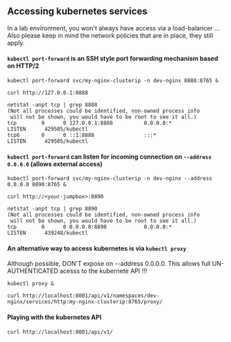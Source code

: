 ## Accessing kubernetes services
In a lab environment, you won't always have access via a load-balancer ...<br>
Also please keep in mind the network policies that are in place, they still apply.

#### `kubectl port-forward` is an SSH style port forwarding mechanism based on HTTP/2
```
kubectl port-forward svc/my-nginx-clusterip -n dev-nginx 8888:8765 &
```
```
curl http://127.0.0.1:8888
```
```
netstat -anpt tcp | grep 8888
(Not all processes could be identified, non-owned process info
 will not be shown, you would have to be root to see it all.)
tcp        0      0 127.0.0.1:8888          0.0.0.0:*               LISTEN      429505/kubectl
tcp6       0      0 ::1:8888                :::*                    LISTEN      429505/kubectl
```
#### `kubectl port-forward` can listen for incoming connection on `--address 0.0.0.0` (allows external access)
```
kubectl port-forward svc/my-nginx-clusterip -n dev-nginx --address 0.0.0.0 8890:8765 &
```
```
curl http://<your-jumpbox>:8890
```
```
netstat -anpt tcp | grep 8890
(Not all processes could be identified, non-owned process info
 will not be shown, you would have to be root to see it all.)
tcp        0      0 0.0.0.0:8890            0.0.0.0:*               LISTEN      439248/kubectl
```
#### An alternative way to access kubernetes is via `kubectl proxy`
Although possible, DON'T expose on --address 0.0.0.0. This allows full UN-AUTHENTICATED acesss to the kubernete API !!!
```
kubectl proxy &
```
```
curl http://localhost:8001/api/v1/namespaces/dev-nginx/services/http:my-nginx-clusterip:8765/proxy/
```
#### Playing with the kubernetes API
```
curl http://localhost:8001/api/v1/
```
